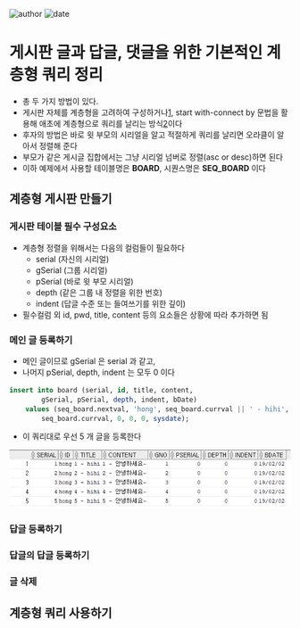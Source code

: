 ﻿
![author](https://img.shields.io/badge/author-daesungRa-lightgray.svg?style=flat-square)
![date](https://img.shields.io/badge/date-190131-lightgray.svg?style=flat-square)

# 게시판 글과 답글, 댓글을 위한 기본적인 계층형 쿼리 정리

- 총 두 가지 방법이 있다.
- 게시판 자체를 계층형을 고려하여 구성하거나[1](#계층형-게시판-만들기), start with-connect by 문법을 활용해 애초에 계층형으로 쿼리를 날리는 방식[2](#계층형-쿼리-사용하기)이다
- 후자의 방법은 바로 윗 부모의 시리얼을 알고 적절하게 쿼리를 날리면 오라클이 알아서 정렬해 준다
- 부모가 같은 게시글 집합에서는 그냥 시리얼 넘버로 정렬(asc or desc)하면 된다
- 이하 예제에서 사용할 테이블명은 **BOARD**, 시퀀스명은 **SEQ_BOARD** 이다

## 계층형 게시판 만들기

### 게시판 테이블 필수 구성요소

- 계층형 정렬을 위해서는 다음의 컬럼들이 필요하다
	* serial (자신의 시리얼)
	* gSerial (그룹 시리얼)
	* pSerial (바로 윗 부모 시리얼)
	* depth (같은 그룹 내 정렬을 위한 번호)
	* indent (답글 수준 또는 들여쓰기를 위한 깊이)
- 필수컬럼 외 id, pwd, title, content 등의 요소들은 상황에 따라 추가하면 됨

### 메인 글 등록하기

- 메인 글이므로 gSerial 은 serial 과 같고,
- 나머지 pSerial, depth, indent 는 모두 0 이다

```SQL
insert into board (serial, id, title, content,
		gSerial, pSerial, depth, indent, bDate)
	values (seq_board.nextval, 'hong', seq_board.currval || ' - hihi', seq_board.currval || ' - 안녕하세요~',
		seq_board.currval, 0, 0, 0, sysdate);
```

- 이 쿼리대로 우선 5 개 글을 등록한다

![mainContent](https://github.com/daesungRa/MyStudy/blob/master/imgs/db/hierarchical_fiveMainContent.PNG)

### 답글 등록하기

### 답글의 답글 등록하기

### 글 삭제

## 계층형 쿼리 사용하기






